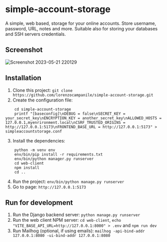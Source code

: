 # simple-account-storage
A simple, web based, storage for your online accounts. Store username, password, URL, notes and more. Suitable also for storing your databases and SSH servers credentials.

## Screenshot
![Screenshot 2023-05-21 220129](https://github.com/lorenzocampanile/simple-account-storage/assets/17176752/26806b3e-70c5-4e4f-ae71-830f2a073e9f)

## Installation
1. Clone this project: `git clone https://github.com/lorenzocampanile/simple-account-storage.git`
2. Create the configuration file:
```
    cd simple-account-storage
    printf "[baseconfig]\nDEBUG = false\nSECRET_KEY = your_secret_key\nENCRYPTION_KEY = another_secret_key\nALLOWED_HOSTS = 127.0.0.1,myenrironment.local\nCSRF_TRUSTED_ORIGINS = http://127.0.0.1:5173\nFRONTEND_BASE_URL = http://127.0.0.1:5173" > simpleaccountstorage.conf
```
3. Install the dependencies:
```
    python -m venv env
    env/bin/pip install -r requirements.txt
    env/bin/python manager.py runserver
    cd web-client
    npm install
    cd ..
```
4. Run the project: `env/bin/python manage.py runserver`
5. Go to page: `http://127.0.0.1:5173`

## Run for development
1. Run the Django backend server: `python manage.py runserver`
2. Run the web client NPM server: `cd web-client`, `echo "VITE_BASE_API_URL=http://127.0.0.1:8000" > .env` and `npm run dev`
3. Run Mailhog (optional, if using emails): `mailhog -api-bind-addr 127.0.0.1:8080 -ui-bind-addr 127.0.0.1:8080`
